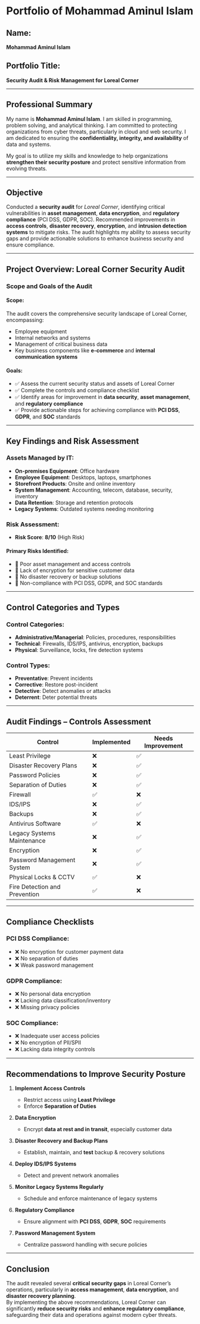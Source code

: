 # Portfolio of Mohammad Aminul Islam

## Name:
**Mohammad Aminul Islam**

## Portfolio Title:
**Security Audit & Risk Management for Loreal Corner**

---

## Professional Summary
My name is **Mohammad Aminul Islam**. I am skilled in programming, problem solving, and analytical thinking. I am committed to protecting organizations from cyber threats, particularly in cloud and web security. I am dedicated to ensuring the **confidentiality, integrity, and availability** of data and systems.

My goal is to utilize my skills and knowledge to help organizations **strengthen their security posture** and protect sensitive information from evolving threats.

---

## Objective
Conducted a **security audit** for *Loreal Corner*, identifying critical vulnerabilities in **asset management**, **data encryption**, and **regulatory compliance** (PCI DSS, GDPR, SOC). Recommended improvements in **access controls**, **disaster recovery**, **encryption**, and **intrusion detection systems** to mitigate risks. The audit highlights my ability to assess security gaps and provide actionable solutions to enhance business security and ensure compliance.

---

## Project Overview: Loreal Corner Security Audit

### Scope and Goals of the Audit

#### **Scope**:
The audit covers the comprehensive security landscape of Loreal Corner, encompassing:

- Employee equipment
- Internal networks and systems
- Management of critical business data
- Key business components like **e-commerce** and **internal communication systems**

#### **Goals**:
- ✅ Assess the current security status and assets of Loreal Corner  
- ✅ Complete the controls and compliance checklist  
- ✅ Identify areas for improvement in **data security**, **asset management**, and **regulatory compliance**  
- ✅ Provide actionable steps for achieving compliance with **PCI DSS**, **GDPR**, and **SOC** standards  

---

## Key Findings and Risk Assessment

### **Assets Managed by IT**:
- **On-premises Equipment**: Office hardware
- **Employee Equipment**: Desktops, laptops, smartphones
- **Storefront Products**: Onsite and online inventory
- **System Management**: Accounting, telecom, database, security, inventory
- **Data Retention**: Storage and retention protocols
- **Legacy Systems**: Outdated systems needing monitoring

### **Risk Assessment**:
- **Risk Score**: **8/10** (High Risk)

#### **Primary Risks Identified**:
- 🚫 Poor asset management and access controls  
- 🚫 Lack of encryption for sensitive customer data  
- 🚫 No disaster recovery or backup solutions  
- 🚫 Non-compliance with PCI DSS, GDPR, and SOC standards  

---

## Control Categories and Types

### **Control Categories**:
- **Administrative/Managerial**: Policies, procedures, responsibilities  
- **Technical**: Firewalls, IDS/IPS, antivirus, encryption, backups  
- **Physical**: Surveillance, locks, fire detection systems  

### **Control Types**:
- **Preventative**: Prevent incidents  
- **Corrective**: Restore post-incident  
- **Detective**: Detect anomalies or attacks  
- **Deterrent**: Deter potential threats  

---

## Audit Findings – Controls Assessment

| Control                      | Implemented | Needs Improvement |
|-----------------------------|-------------|--------------------|
| Least Privilege             | ❌          | ✅                 |
| Disaster Recovery Plans     | ❌          | ✅                 |
| Password Policies           | ❌          | ✅                 |
| Separation of Duties        | ❌          | ✅                 |
| Firewall                    | ✅          | ❌                 |
| IDS/IPS                     | ❌          | ✅                 |
| Backups                     | ❌          | ✅                 |
| Antivirus Software          | ✅          | ❌                 |
| Legacy Systems Maintenance  | ❌          | ✅                 |
| Encryption                  | ❌          | ✅                 |
| Password Management System  | ❌          | ✅                 |
| Physical Locks & CCTV       | ✅          | ❌                 |
| Fire Detection and Prevention | ✅        | ❌                 |

---

## Compliance Checklists

### **PCI DSS Compliance**:
- ❌ No encryption for customer payment data  
- ❌ No separation of duties  
- ❌ Weak password management  

### **GDPR Compliance**:
- ❌ No personal data encryption  
- ❌ Lacking data classification/inventory  
- ❌ Missing privacy policies  

### **SOC Compliance**:
- ❌ Inadequate user access policies  
- ❌ No encryption of PII/SPII  
- ❌ Lacking data integrity controls  

---

## Recommendations to Improve Security Posture

1. **Implement Access Controls**  
   - Restrict access using **Least Privilege**  
   - Enforce **Separation of Duties**

2. **Data Encryption**  
   - Encrypt **data at rest and in transit**, especially customer data

3. **Disaster Recovery and Backup Plans**  
   - Establish, maintain, and **test** backup & recovery solutions

4. **Deploy IDS/IPS Systems**  
   - Detect and prevent network anomalies

5. **Monitor Legacy Systems Regularly**  
   - Schedule and enforce maintenance of legacy systems

6. **Regulatory Compliance**  
   - Ensure alignment with **PCI DSS**, **GDPR**, **SOC** requirements

7. **Password Management System**  
   - Centralize password handling with secure policies

---

## Conclusion

The audit revealed several **critical security gaps** in Loreal Corner’s operations, particularly in **access management**, **data encryption**, and **disaster recovery planning**.  
By implementing the above recommendations, Loreal Corner can significantly **reduce security risks** and **enhance regulatory compliance**, safeguarding their data and operations against modern cyber threats.
